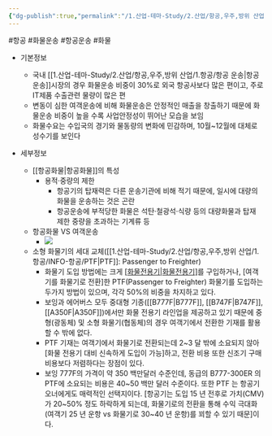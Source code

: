 ```yaml
---
{"dg-publish":true,"permalink":"/1.산업-테마-Study/2.산업/항공,우주,방위 산업/1.항공/INFO-항공/화물 운송/","created":"2024-11-20T21:02:29.481+09:00","updated":"2025-06-26T17:12:59.361+09:00"}
---
```


#항공 #화물운송 #항공운송 #화물 

- 기본정보
	- 국내 [[1.산업-테마-Study/2.산업/항공,우주,방위 산업/1.항공/항공 운송\|항공 운송]]시장의 경우 화물운송 비중이 30%로 외국 항공사보다 많은 편이고, 주로 IT제품 수출관련 물량이 많은 편
	- 변동이 심한 여객운송에 비해 화물운송은 안정적인 매출을 창출하기 때문에 화물운송 비중이 높을 수록 사업안정성이 뛰어난 모습을 보임
	- 화물수요는 수입국의 경기와 물동량의 변화에 민감하며, 10월~12월에 대체로 성수기를 보인다


- 세부정보
	- [[항공화물\|항공화물]]의 특성
		- 용적·중량의 제한
			- 항공기의 탑재력은 다른 운송기관에 비해 적기 때문에, 일시에 대량의 화물을 운송하는 것은 곤란
			- 항공운송에 부적당한 화물은 석탄·철광석·식량 등의 대량화물과 탑재 제한 중량을 초과하는 기계류 등
	- 항공화물 VS 여객운송
		- ![](https://i.imgur.com/F7R9eNG.png)
	 - 소형 화물기의 세대 교체([[1.산업-테마-Study/2.산업/항공,우주,방위 산업/1.항공/INFO-항공/PTF\|PTF]]: Passenger to Freighter)
		 - 화물기 도입 방법에는 크게 [[화물전용기\|화물전용기]](Freighter)를 구입하거나, [여객기를 화물기로 전환]한 PTF(Passenger to Freighter) 화물기를 도입하는 두가지 방법이 있으며, 각각 50%의 비중을 차지하고 있다. 
		 - 보잉과 에어버스 모두 중대형 기종([[B777F\|B777F]], [[B747F\|B747F]], [[A350F\|A350F]])에서만 화물 전용기 라인업을 제공하고 있기 때문에 중형(광동체) 및 소형 화물기(협동체)의 경우 여객기에서 전환한 기재를 활용할 수 밖에 없다. 
		 - PTF 기재는 여객기에서 화물기로 전환되는데 2~3 달 밖에 소요되지 않아 [화물 전용기 대비 신속하게 도입이 가능]하고, 전환 비용 또한 신조기 구매 비용보다 저렴하다는 장점이 있다. 
		 - 보잉 777F의 가격이 약 350 백만달러 수준인데, 동급의 B777-300ER 의 PTF에 소요되는 비용은 40~50 백만 달러 수준이다. 또한 PTF 는 항공기 오너에게도 매력적인 선택지이다. [항공기는 도입 15 년 전후로 가치(CMV)가 20~50% 정도 하락하게 되는데, 화물기로의 전환을 통해 수익 극대화(여객기 25 년 운항 vs 화물기로 30~40 년 운항)를 꾀할 수 있기 때문]이다.

